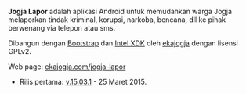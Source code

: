 **Jogja Lapor** adalah aplikasi Android untuk memudahkan warga Jogja melaporkan tindak kriminal, korupsi, narkoba, bencana, dll ke pihak berwenang via telepon atau sms.

Dibangun dengan [Bootstrap](https://github.com/twbs/bootstrap/) dan [Intel XDK](https://software.intel.com/en-us/html5/tools) oleh [ekajogja](http://ekajogja.com) dengan lisensi GPLv2.

Web page: [ekajogja.com/jogja-lapor](http://ekajogja.com/jogja-lapor/)

* Rilis pertama: [v.15.03.1](https://github.com/ekajogja/jogja-lapor/releases) - 25 Maret 2015.

